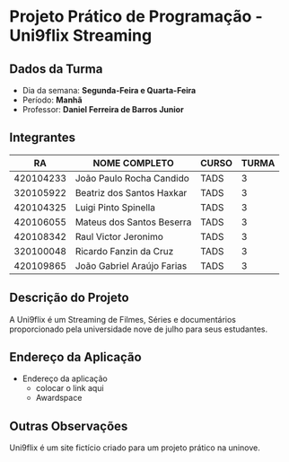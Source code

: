# Projeto Prático de Programação - Uni9flix Streaming


## Dados da Turma
* Dia da semana: **Segunda-Feira e Quarta-Feira**
* Período: **Manhã** 
* Professor: **Daniel Ferreira de Barros Junior**

## Integrantes
| RA   | NOME COMPLETO | CURSO | TURMA |
|------|---------------|-------|-------|
| 420104233  |  João Paulo Rocha Candido         | TADS  | 3 |
| 320105922  | Beatriz dos Santos Haxkar         | TADS  | 3 |
| 420104325  |  Luigi Pinto Spinella             | TADS  | 3 |
| 420106055  |  Mateus dos Santos Beserra        | TADS  | 3 | 
| 420108342  |  Raul Victor Jeronimo             | TADS  | 3 | 
| 320100048  |  Ricardo Fanzin da Cruz           | TADS  | 3 |
| 420109865  | João Gabriel Araújo Farias        | TADS  | 3 | 



## Descrição do Projeto 
A Uni9flix é um Streaming de Filmes, Séries e documentários proporcionado pela universidade nove de julho para seus estudantes.
## Endereço da Aplicação

* Endereço da aplicação  
	- colocar o link aqui
	+ Awardspace

## Outras Observações 

Uni9flix é um site fictício criado para um projeto prático na uninove.
